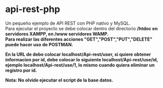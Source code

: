 # api-rest-php
Un pequeño ejemplo de API REST con PHP nativo y MySQL.<br/>
Para ejecutar el proyecto se debe colocar dentro del directorio <strong>/htdoc</stromg> en servidores XAMPP, en <strong>/www</strong> servidores WAMP.<br/>
Para realizar las diferentes acciones <strong>"GET","POST","PUT","DELETE"</strong> puede hacer uso de POSTMAN.
<p>En la URL de debe colocar <b>localhost/Api-rest/user</b>, si quiere obtener informacion por id, debe colocar lo siguiente localhost/Api-rest/use/id, ejemplo localhost/Api-rest/use/1,
lo mismo cuando quiera eliminar un registro por id.</p>

Nota: No olvide ejecutar el script de la base datos.
